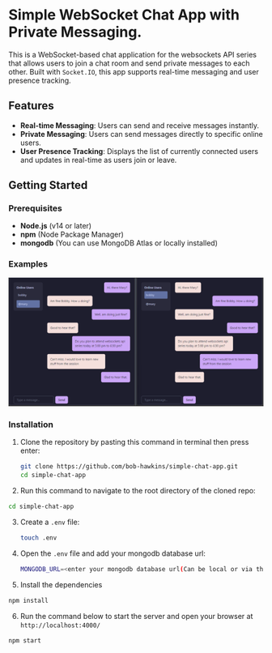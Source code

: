 # Simple WebSocket Chat App with Private Messaging.

This is a WebSocket-based chat application for the websockets API series that allows users to join a chat room and send private messages to each other. Built with `Socket.IO`, this app supports real-time messaging and user presence tracking.

## Features

- **Real-time Messaging**: Users can send and receive messages instantly.
- **Private Messaging**: Users can send messages directly to specific online users.
- **User Presence Tracking**: Displays the list of currently connected users and updates in real-time as users join or leave.

## Getting Started

### Prerequisites

- **Node.js** (v14 or later)
- **npm** (Node Package Manager)
- **mongodb** (You can use MongoDB Atlas or locally installed)

### Examples

<img src="./image.png"/>

### Installation

1. Clone the repository by pasting this command in terminal then press enter:
   ```bash
   git clone https://github.com/bob-hawkins/simple-chat-app.git
   cd simple-chat-app
   ```
2. Run this command to navigate to the root directory of the cloned repo:

```bash
cd simple-chat-app
```

3. Create a `.env` file:
   ```bash
   touch .env
   ```
4. Open the `.env` file and add your mongodb database url:
   ```bash
   MONGODB_URL=<enter your mongodb database url(Can be local or via the cloud- MongoDB Atlas)>
   ```
5. Install the dependencies

```bash
npm install
```

6. Run the command below to start the server and open your browser at `http://localhost:4000/`

```bash
npm start
``` 
